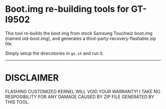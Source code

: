 Boot.img re-building tools for GT-I9502
=======================================

This tool re-builds the boot.img from stock Samsung Touchwiz boot.img (named old-boot.img), 
and generates a third-party-recovery-flashable zip file.

Simply setup the direcotories in `go.sh` and run it.


--------------------------------------------------------------------------------------------


DISCLAIMER
==========

FLASHING CUSTOMIZED KERNEL WILL VOID YOUR WARRANTY!
I TAKE NO RESPOSIBILITY FOR ANY DAMAGE CAUSED BY ZIP FILE GENERATED BY THIS TOOL.

